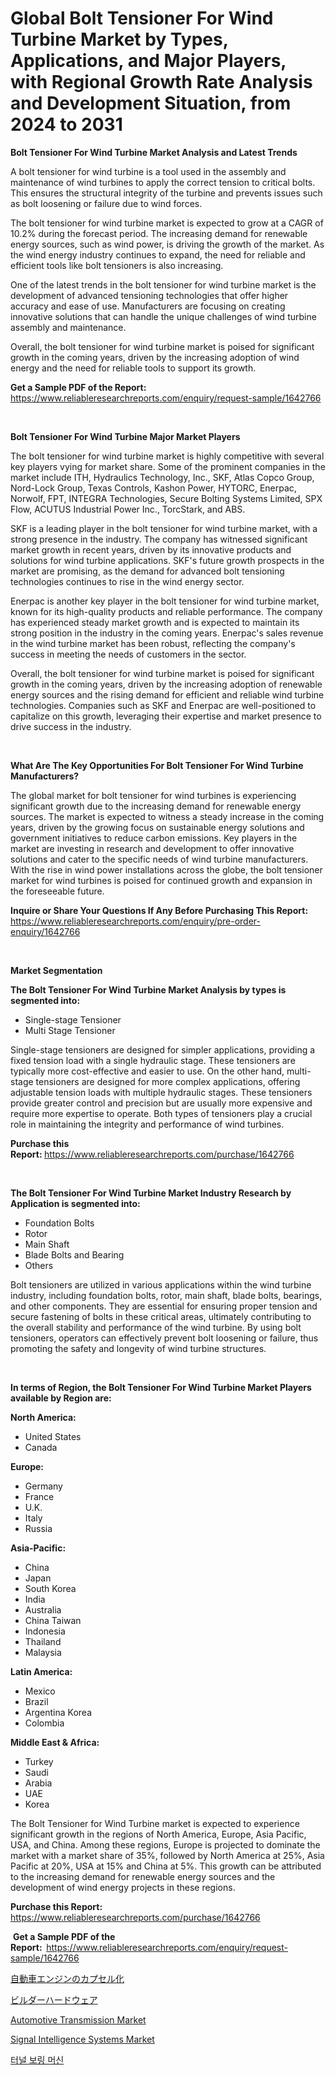 <p><h1>Global Bolt Tensioner For Wind Turbine Market by Types, Applications, and Major Players, with Regional Growth Rate Analysis and Development Situation, from 2024 to 2031</h1></p><p><strong>Bolt Tensioner For Wind Turbine Market Analysis and Latest Trends</strong></p>
<p><p>A bolt tensioner for wind turbine is a tool used in the assembly and maintenance of wind turbines to apply the correct tension to critical bolts. This ensures the structural integrity of the turbine and prevents issues such as bolt loosening or failure due to wind forces.</p><p>The bolt tensioner for wind turbine market is expected to grow at a CAGR of 10.2% during the forecast period. The increasing demand for renewable energy sources, such as wind power, is driving the growth of the market. As the wind energy industry continues to expand, the need for reliable and efficient tools like bolt tensioners is also increasing.</p><p>One of the latest trends in the bolt tensioner for wind turbine market is the development of advanced tensioning technologies that offer higher accuracy and ease of use. Manufacturers are focusing on creating innovative solutions that can handle the unique challenges of wind turbine assembly and maintenance.</p><p>Overall, the bolt tensioner for wind turbine market is poised for significant growth in the coming years, driven by the increasing adoption of wind energy and the need for reliable tools to support its growth.</p></p>
<p><strong>Get a Sample PDF of the Report:&nbsp;</strong> <a href="https://www.reliableresearchreports.com/enquiry/request-sample/1642766">https://www.reliableresearchreports.com/enquiry/request-sample/1642766</a></p>
<p>&nbsp;</p>
<p><strong>Bolt Tensioner For Wind Turbine Major Market Players</strong></p>
<p><p>The bolt tensioner for wind turbine market is highly competitive with several key players vying for market share. Some of the prominent companies in the market include ITH, Hydraulics Technology, Inc., SKF, Atlas Copco Group, Nord-Lock Group, Texas Controls, Kashon Power, HYTORC, Enerpac, Norwolf, FPT, INTEGRA Technologies, Secure Bolting Systems Limited, SPX Flow, ACUTUS Industrial Power Inc., TorcStark, and ABS.</p><p>SKF is a leading player in the bolt tensioner for wind turbine market, with a strong presence in the industry. The company has witnessed significant market growth in recent years, driven by its innovative products and solutions for wind turbine applications. SKF's future growth prospects in the market are promising, as the demand for advanced bolt tensioning technologies continues to rise in the wind energy sector.</p><p>Enerpac is another key player in the bolt tensioner for wind turbine market, known for its high-quality products and reliable performance. The company has experienced steady market growth and is expected to maintain its strong position in the industry in the coming years. Enerpac's sales revenue in the wind turbine market has been robust, reflecting the company's success in meeting the needs of customers in the sector.</p><p>Overall, the bolt tensioner for wind turbine market is poised for significant growth in the coming years, driven by the increasing adoption of renewable energy sources and the rising demand for efficient and reliable wind turbine technologies. Companies such as SKF and Enerpac are well-positioned to capitalize on this growth, leveraging their expertise and market presence to drive success in the industry.</p></p>
<p>&nbsp;</p>
<p><strong>What Are The Key Opportunities For Bolt Tensioner For Wind Turbine Manufacturers?</strong></p>
<p><p>The global market for bolt tensioner for wind turbines is experiencing significant growth due to the increasing demand for renewable energy sources. The market is expected to witness a steady increase in the coming years, driven by the growing focus on sustainable energy solutions and government initiatives to reduce carbon emissions. Key players in the market are investing in research and development to offer innovative solutions and cater to the specific needs of wind turbine manufacturers. With the rise in wind power installations across the globe, the bolt tensioner market for wind turbines is poised for continued growth and expansion in the foreseeable future.</p></p>
<p><strong>Inquire or Share Your Questions If Any Before Purchasing This Report:</strong> <a href="https://www.reliableresearchreports.com/enquiry/pre-order-enquiry/1642766">https://www.reliableresearchreports.com/enquiry/pre-order-enquiry/1642766</a></p>
<p>&nbsp;</p>
<p><strong>Market Segmentation</strong></p>
<p><strong>The Bolt Tensioner For Wind Turbine Market Analysis by types is segmented into:</strong></p>
<p><ul><li>Single-stage Tensioner</li><li>Multi Stage Tensioner</li></ul></p>
<p><p>Single-stage tensioners are designed for simpler applications, providing a fixed tension load with a single hydraulic stage. These tensioners are typically more cost-effective and easier to use. On the other hand, multi-stage tensioners are designed for more complex applications, offering adjustable tension loads with multiple hydraulic stages. These tensioners provide greater control and precision but are usually more expensive and require more expertise to operate. Both types of tensioners play a crucial role in maintaining the integrity and performance of wind turbines.</p></p>
<p><strong>Purchase this Report:&nbsp;</strong><a href="https://www.reliableresearchreports.com/purchase/1642766">https://www.reliableresearchreports.com/purchase/1642766</a></p>
<p>&nbsp;</p>
<p><strong>The Bolt Tensioner For Wind Turbine Market Industry Research by Application is segmented into:</strong></p>
<p><ul><li>Foundation Bolts</li><li>Rotor</li><li>Main Shaft</li><li>Blade Bolts and Bearing</li><li>Others</li></ul></p>
<p><p>Bolt tensioners are utilized in various applications within the wind turbine industry, including foundation bolts, rotor, main shaft, blade bolts, bearings, and other components. They are essential for ensuring proper tension and secure fastening of bolts in these critical areas, ultimately contributing to the overall stability and performance of the wind turbine. By using bolt tensioners, operators can effectively prevent bolt loosening or failure, thus promoting the safety and longevity of wind turbine structures.</p></p>
<p>&nbsp;</p>
<p><strong>In terms of Region, the Bolt Tensioner For Wind Turbine Market Players available by Region are:</strong></p>
<p>
    <p> <strong> North America: </strong>
        <ul>
            <li>United States</li>
            <li>Canada</li>
        </ul>
        </p> 
    <p> <strong> Europe: </strong>
        <ul>
            <li>Germany</li>
            <li>France</li>
            <li>U.K.</li>
            <li>Italy</li>
            <li>Russia</li>
        </ul>
        </p> 
    <p> <strong> Asia-Pacific: </strong>
        <ul>
            <li>China</li>
            <li>Japan</li>
            <li>South Korea</li>
            <li>India</li>
            <li>Australia</li>
            <li>China Taiwan</li>
            <li>Indonesia</li>
            <li>Thailand</li>
            <li>Malaysia</li>
        </ul>
        </p> 
    <p> <strong> Latin America: </strong>
        <ul>
            <li>Mexico</li>
            <li>Brazil</li>
            <li>Argentina Korea</li>
            <li>Colombia</li>
        </ul>
        </p> 
    <p> <strong> Middle East & Africa: </strong>
        <ul>
            <li>Turkey</li>
            <li>Saudi</li>
            <li>Arabia</li>
            <li>UAE</li>
            <li>Korea</li>
        </ul>
    </p>
    </p>
<p><p>The Bolt Tensioner for Wind Turbine market is expected to experience significant growth in the regions of North America, Europe, Asia Pacific, USA, and China. Among these regions, Europe is projected to dominate the market with a market share of 35%, followed by North America at 25%, Asia Pacific at 20%, USA at 15% and China at 5%. This growth can be attributed to the increasing demand for renewable energy sources and the development of wind energy projects in these regions.</p></p>
<p><strong>Purchase this Report: </strong><a href="https://www.reliableresearchreports.com/purchase/1642766">https://www.reliableresearchreports.com/purchase/1642766</a></p>
<p>&nbsp;<strong>Get a Sample PDF of the Report:&nbsp;&nbsp;</strong><a href="https://www.reliableresearchreports.com/enquiry/request-sample/1642766">https://www.reliableresearchreports.com/enquiry/request-sample/1642766</a></p>
<p><strong></strong></p>
<p><p><a href="https://medium.com/@sandeepayare180/%E8%87%AA%E5%8B%95%E8%BB%8A%E3%82%A8%E3%83%B3%E3%82%B8%E3%83%B3%E3%82%AB%E3%83%97%E3%82%BB%E3%83%AB%E5%8C%96%E5%B8%82%E5%A0%B4%E3%81%AE%E3%83%88%E3%83%AC%E3%83%B3%E3%83%89%E3%81%8A%E3%82%88%E3%81%B3%E5%B8%82%E5%A0%B4%E5%88%86%E6%9E%90%E3%81%AF-2024%E5%B9%B4%E3%81%8B%E3%82%892031%E5%B9%B4%E3%81%AE%E9%96%93%E3%81%AB%E4%BA%88%E6%B8%AC%E3%81%95%E3%82%8C%E3%81%A6%E3%81%84%E3%81%BE%E3%81%99-5c901e209d5e">自動車エンジンのカプセル化</a></p><p><a href="https://medium.com/@sandeepayare180/%E3%83%93%E3%83%AB%E3%83%80%E3%83%BC%E3%83%8F%E3%83%BC%E3%83%89%E3%82%A6%E3%82%A7%E3%82%A2%E5%B8%82%E5%A0%B4%E3%81%AE%E8%A6%8F%E6%A8%A1%E3%81%AF-%E4%B8%96%E7%95%8C%E3%81%AE%E7%94%A3%E6%A5%AD%E3%81%AB%E3%81%8A%E3%81%91%E3%82%8B%E3%83%99%E3%82%B9%E3%83%88%E3%83%9E%E3%83%BC%E3%82%B1%E3%83%86%E3%82%A3%E3%83%B3%E3%82%B0%E3%83%81%E3%83%A3%E3%83%8D%E3%83%AB%E3%82%92%E6%98%8E%E3%82%89%E3%81%8B%E3%81%AB%E3%81%97%E3%81%BE%E3%81%99-26e271e58949">ビルダーハードウェア</a></p><p><a href="https://view.publitas.com/reportprime-1/automotive-transmission-market-size-2024-2031-global-industrial-analysis-key-geographical-regions-market-share-top-key-players-product-types-and-forecast-research-report/">Automotive Transmission Market</a></p><p><a href="https://fuschia-pecorino-a6d.notion.site/Signal-Intelligence-Systems-Market-Share-Market-New-Trends-Analysis-Report-By-Type-By-Application-04465419f57c41669e43112ec014841a">Signal Intelligence Systems Market</a></p><p><a href="https://medium.com/@stephenstevens11/%ED%84%B0%EB%84%90-%EB%B3%84%EC%95%8C-%EA%B8%B0%EA%B3%84-%EC%8B%9C%EC%9E%A5-%EC%8B%9C%EC%9E%A5-%EC%A0%90%EC%9C%A0%EC%9C%A8-%EC%8B%9C%EC%9E%A5-%EB%8F%99%ED%96%A5-%EB%B0%8F-%EB%AF%B8%EB%9E%98-%EC%84%B1%EC%9E%A5-%ED%83%90%EC%83%89-9e7f46b5a090">터널 보링 머신</a></p></p>